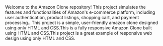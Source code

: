 Welcome to the Amazon Clone repository! This project simulates the features and functionalities of Amazon's e-commerce platform, including user authentication, product listings, shopping cart, and payment processing.. This project is a simple, user-friendly amazon clone designed using only HTML and CSS.This is a fully responsive Amazon Clone built using HTML and CSS.This project is a great example of responsive web design using only HTML and CSS.


